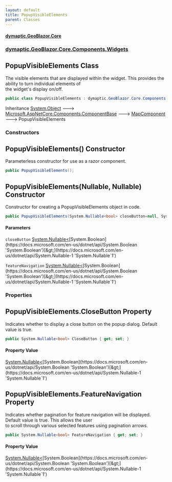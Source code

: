 ```yaml
---
layout: default
title: PopupVisibleElements
parent: Classes
---
```

#### [dymaptic.GeoBlazor.Core](index.html 'index')
### [dymaptic.GeoBlazor.Core.Components.Widgets](index.html#dymaptic.GeoBlazor.Core.Components.Widgets 'dymaptic.GeoBlazor.Core.Components.Widgets')

## PopupVisibleElements Class

The visible elements that are displayed within the widget. This provides the ability to turn individual elements of  
the widget's display on/off.

```csharp
public class PopupVisibleElements : dymaptic.GeoBlazor.Core.Components.MapComponent
```

Inheritance [System.Object](https://docs.microsoft.com/en-us/dotnet/api/System.Object 'System.Object') &#129106; [Microsoft.AspNetCore.Components.ComponentBase](https://docs.microsoft.com/en-us/dotnet/api/Microsoft.AspNetCore.Components.ComponentBase 'Microsoft.AspNetCore.Components.ComponentBase') &#129106; [MapComponent](dymaptic.GeoBlazor.Core.Components.MapComponent.html 'dymaptic.GeoBlazor.Core.Components.MapComponent') &#129106; PopupVisibleElements
### Constructors

<a name='dymaptic.GeoBlazor.Core.Components.Widgets.PopupVisibleElements.PopupVisibleElements()'></a>

## PopupVisibleElements() Constructor

Parameterless constructor for use as a razor component.

```csharp
public PopupVisibleElements();
```

<a name='dymaptic.GeoBlazor.Core.Components.Widgets.PopupVisibleElements.PopupVisibleElements(System.Nullable_bool_,System.Nullable_bool_)'></a>

## PopupVisibleElements(Nullable<bool>, Nullable<bool>) Constructor

Constructor for creating a PopupVisibleElements object in code.

```csharp
public PopupVisibleElements(System.Nullable<bool> closeButton=null, System.Nullable<bool> featureNavigation=null);
```
#### Parameters

<a name='dymaptic.GeoBlazor.Core.Components.Widgets.PopupVisibleElements.PopupVisibleElements(System.Nullable_bool_,System.Nullable_bool_).closeButton'></a>

`closeButton` [System.Nullable&lt;](https://docs.microsoft.com/en-us/dotnet/api/System.Nullable-1 'System.Nullable`1')[System.Boolean](https://docs.microsoft.com/en-us/dotnet/api/System.Boolean 'System.Boolean')[&gt;](https://docs.microsoft.com/en-us/dotnet/api/System.Nullable-1 'System.Nullable`1')

<a name='dymaptic.GeoBlazor.Core.Components.Widgets.PopupVisibleElements.PopupVisibleElements(System.Nullable_bool_,System.Nullable_bool_).featureNavigation'></a>

`featureNavigation` [System.Nullable&lt;](https://docs.microsoft.com/en-us/dotnet/api/System.Nullable-1 'System.Nullable`1')[System.Boolean](https://docs.microsoft.com/en-us/dotnet/api/System.Boolean 'System.Boolean')[&gt;](https://docs.microsoft.com/en-us/dotnet/api/System.Nullable-1 'System.Nullable`1')
### Properties

<a name='dymaptic.GeoBlazor.Core.Components.Widgets.PopupVisibleElements.CloseButton'></a>

## PopupVisibleElements.CloseButton Property

Indicates whether to display a close button on the popup dialog. Default value is true.

```csharp
public System.Nullable<bool> CloseButton { get; set; }
```

#### Property Value
[System.Nullable&lt;](https://docs.microsoft.com/en-us/dotnet/api/System.Nullable-1 'System.Nullable`1')[System.Boolean](https://docs.microsoft.com/en-us/dotnet/api/System.Boolean 'System.Boolean')[&gt;](https://docs.microsoft.com/en-us/dotnet/api/System.Nullable-1 'System.Nullable`1')

<a name='dymaptic.GeoBlazor.Core.Components.Widgets.PopupVisibleElements.FeatureNavigation'></a>

## PopupVisibleElements.FeatureNavigation Property

Indicates whether pagination for feature navigation will be displayed. Default value is true. This allows the user  
to scroll through various selected features using pagination arrows.

```csharp
public System.Nullable<bool> FeatureNavigation { get; set; }
```

#### Property Value
[System.Nullable&lt;](https://docs.microsoft.com/en-us/dotnet/api/System.Nullable-1 'System.Nullable`1')[System.Boolean](https://docs.microsoft.com/en-us/dotnet/api/System.Boolean 'System.Boolean')[&gt;](https://docs.microsoft.com/en-us/dotnet/api/System.Nullable-1 'System.Nullable`1')
